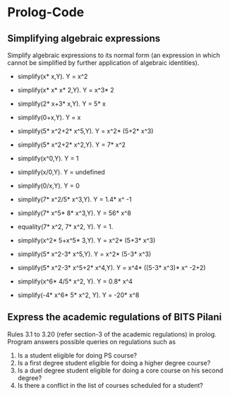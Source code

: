 # Prolog-Code


## Simplifying algebraic expressions

Simplify algebraic expressions to its normal form (an expression in which cannot be simplified by further application of algebraic identities).

* simplify(x* x,Y).
Y = x^2

* simplify(x* x* x* 2,Y).
Y = x^3* 2 

* simplify(2* x+3* x,Y).
Y = 5* x 

* simplify(0+x,Y).
Y = x 

* simplify(5* x^2+2* x^5,Y).
Y = x^2*  (5+2* x^3)

* simplify(5* x^2+2* x^2,Y).
Y = 7* x^2

* simplify(x^0,Y).
Y = 1 

* simplify(x/0,Y).
Y = undefined 

* simplify(0/x,Y).
Y = 0 

* simplify(7* x^2/5* x^3,Y).
Y = 1.4* x^ -1 

* simplify(7* x^5* 8* x^3,Y).
Y = 56* x^8 

* equality(7* x^2, 7* x^2, Y).
Y = 1.

* simplify(x^2* 5+x^5* 3,Y).
Y = x^2*  (5+3* x^3)

* simplify(5* x^2-3* x^5,Y).
Y = x^2*  (5-3* x^3)

* simplify(5* x^2-3* x^5+2* x^4,Y).
Y = x^4*  ((5-3* x^3)* x^ -2+2)

* simplify(x^6* 4/5* x^2, Y).
Y = 0.8* x^4 

* simplify(-4* x^6* 5* x^2, Y).
Y = -20* x^8

## Express the academic regulations of BITS Pilani

Rules 3.1 to 3.20 (refer section-3 of the academic regulations) in prolog. Program answers possible queries on regulations such as

1. Is a student eligible for doing PS course?
2. Is a first degree student eligible for doing a higher degree course?
3. Is a duel degree student eligible for doing a core course on his second degree?
4. Is there a conflict in the list of courses scheduled for a student?
